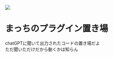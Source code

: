 ![](https://img.shields.io/github/directory-file-count/jpbtk/plugin-okiba)
# まっちのプラグイン置き場
chatGPTに聞いて出力されたコードの置き場だよ  
ただ聞いただけだから動くかは知らん
